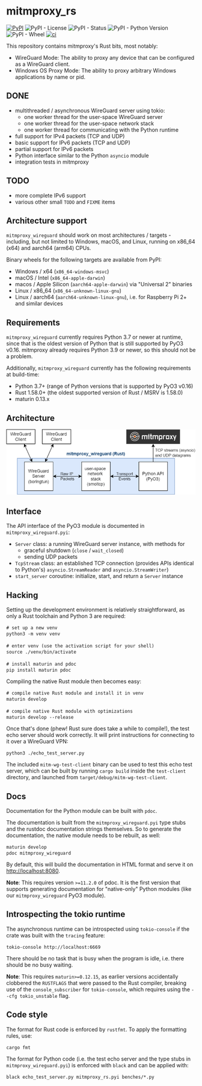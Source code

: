 # mitmproxy_rs

[![PyPI](https://img.shields.io/pypi/v/mitmproxy_rs)](https://pypi.org/project/mitmproxy-rs/)
![PyPI - License](https://img.shields.io/pypi/l/mitmproxy_rs)
![PyPI - Status](https://img.shields.io/pypi/status/mitmproxy_rs)
![PyPI - Python Version](https://img.shields.io/pypi/pyversions/mitmproxy_rs)
![PyPI - Wheel](https://img.shields.io/pypi/wheel/mitmproxy_rs)
[![ci](https://github.com/mitmproxy/mitmproxy_rs/actions/workflows/ci.yml/badge.svg)](https://github.com/mitmproxy/mitmproxy_rs/actions/workflows/ci.yml)

This repository contains mitmproxy's Rust bits, most notably:

 - WireGuard Mode: The ability to proxy any device that can be configured as a WireGuard client.
 - Windows OS Proxy Mode: The ability to proxy arbitrary Windows applications by name or pid.

## DONE

* multithreaded / asynchronous WireGuard server using tokio:
  * one worker thread for the user-space WireGuard server
  * one worker thread for the user-space network stack
  * one worker thread for communicating with the Python runtime
* full support for IPv4 packets (TCP and UDP)
* basic support for IPv6 packets (TCP and UDP)
* partial support for IPv6 packets
* Python interface similar to the Python `asyncio` module
* integration tests in mitmproxy

## TODO

* more complete IPv6 support
* various other small `TODO` and `FIXME` items

## Architecture support

`mitmproxy_wireguard` should work on most architectures / targets - including,
but not limited to Windows, macOS, and Linux, running on x86_64 (x64) and
aarch64 (arm64) CPUs.

Binary wheels for the following targets are available from PyPI:

- Windows / x64 (`x86_64-windows-msvc`)
- macOS / Intel (`x86_64-apple-darwin`)
- macos / Apple Silicon (`aarch64-apple-darwin`) via "Universal 2" binaries
- Linux / x86_64 (`x86_64-unknown-linux-gnu`)
- Linux / aarch64 (`aarch64-unknown-linux-gnu`), i.e. for Raspberry Pi 2+ and similar devices

## Requirements

`mitmproxy_wireguard` currently requires Python 3.7 or newer at runtime, since
that is the oldest version of Python that is still supported by PyO3 v0.16.
mitmproxy already requires Python 3.9 or newer, so this should not be a problem.

Additionally, `mitmproxy_wireguard` currently has the following requirements at
build-time:

- Python 3.7+ (range of Python versions that is supported by PyO3 v0.16)
- Rust 1.58.0+ (the oldest supported version of Rust / MSRV is 1.58.0)
- maturin 0.13.x

## Architecture

![library architecture](architecture.png)

## Interface

The API interface of the PyO3 module is documented in `mitmproxy_wireguard.pyi`:

- `Server` class: a running WireGuard server instance, with methods for
  - graceful shutdown (`close` / `wait_closed`)
  - sending UDP packets
- `TcpStream` class: an established TCP connection (provides APIs identical to
  Python's)
  `asyncio.StreamReader` and `asyncio.StreamWriter`)
- `start_server` coroutine: initialize, start, and return a `Server` instance

## Hacking

Setting up the development environment is relatively straightforward,
as only a Rust toolchain and Python 3 are required:

```shell
# set up a new venv
python3 -m venv venv

# enter venv (use the activation script for your shell)
source ./venv/bin/activate

# install maturin and pdoc
pip install maturin pdoc
```

Compiling the native Rust module then becomes easy:

```shell
# compile native Rust module and install it in venv
maturin develop

# compile native Rust module with optimizations
maturin develop --release
```

Once that's done (phew! Rust sure does take a while to compile!), the test
echo server should work correctly. It will print instructions for connecting to
it over a WireGuard VPN:

```shell
python3 ./echo_test_server.py
```

The included `mitm-wg-test-client` binary can be used to test this echo test
server, which can be built by running `cargo build` inside the `test-client`
directory, and launched from `target/debug/mitm-wg-test-client`.

## Docs

Documentation for the Python module can be built with `pdoc`.

The documentation is built from the `mitmproxy_wireguard.pyi` type stubs and the
rustdoc documentation strings themselves. So to generate the documentation, the
native module needs to be rebuilt, as well:

```shell
maturin develop
pdoc mitmproxy_wireguard
```

By default, this will build the documentation in HTML format and serve it on
<http://localhost:8080>.

**Note**: This requires version `>=11.2.0` of pdoc. It is the first version that
supports generating documentation for "native-only" Python modules (like our
`mitmproxy_wireguard` PyO3 module).

## Introspecting the tokio runtime

The asynchronous runtime can be introspected using `tokio-console` if the crate
was built with the `tracing` feature:

```shell
tokio-console http://localhost:6669
```

There should be no task that is busy when the program is idle, i.e. there should
be no busy waiting.

**Note**: This requires `maturin>=0.12.15`, as earlier versions accidentally
clobbered the `RUSTFLAGS` that were passed to the Rust compiler, breaking use
of the `console_subscriber` for `tokio-console`, which requires using the
`--cfg tokio_unstable` flag.

## Code style

The format for Rust code is enforced by `rustfmt`.
To apply the formatting rules, use:

```shell
cargo fmt
```

The format for Python code (i.e. the test echo server and the type stubs in
`mitmproxy_wireguard.pyi`) is enforced with `black` and can be applied with:

```shell
black echo_test_server.py mitmproxy_rs.pyi benches/*.py
```
